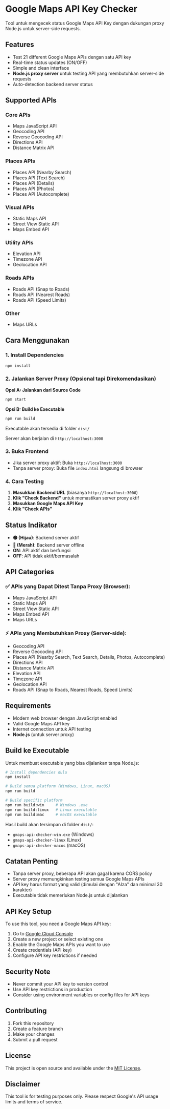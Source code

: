 # Google Maps API Key Checker

Tool untuk mengecek status Google Maps API Key dengan dukungan proxy Node.js untuk server-side requests.

## Features

- Test 21 different Google Maps APIs dengan satu API key
- Real-time status updates (ON/OFF)
- Simple and clean interface
- **Node.js proxy server** untuk testing API yang membutuhkan server-side requests
- Auto-detection backend server status

## Supported APIs

### Core APIs
- Maps JavaScript API
- Geocoding API
- Reverse Geocoding API
- Directions API
- Distance Matrix API

### Places APIs
- Places API (Nearby Search)
- Places API (Text Search)
- Places API (Details)
- Places API (Photos)
- Places API (Autocomplete)

### Visual APIs
- Static Maps API
- Street View Static API
- Maps Embed API

### Utility APIs
- Elevation API
- Timezone API
- Geolocation API

### Roads APIs
- Roads API (Snap to Roads)
- Roads API (Nearest Roads)
- Roads API (Speed Limits)

### Other
- Maps URLs

## Cara Menggunakan

### 1. Install Dependencies
```bash
npm install
```

### 2. Jalankan Server Proxy (Opsional tapi Direkomendasikan)

**Opsi A: Jalankan dari Source Code**
```bash
npm start
```

**Opsi B: Build ke Executable**
```bash
npm run build
```
Executable akan tersedia di folder `dist/`

Server akan berjalan di `http://localhost:3000`

### 3. Buka Frontend
- Jika server proxy aktif: Buka `http://localhost:3000`
- Tanpa server proxy: Buka file `index.html` langsung di browser

### 4. Cara Testing

1. **Masukkan Backend URL** (biasanya `http://localhost:3000`)
2. **Klik "Check Backend"** untuk memastikan server proxy aktif
3. **Masukkan Google Maps API Key**
4. **Klik "Check APIs"**

## Status Indikator

- **🟢 (Hijau)**: Backend server aktif
- **🔴 (Merah)**: Backend server offline
- **ON**: API aktif dan berfungsi
- **OFF**: API tidak aktif/bermasalah

## API Categories

### ✅ APIs yang Dapat Ditest Tanpa Proxy (Browser):
- Maps JavaScript API
- Static Maps API
- Street View Static API
- Maps Embed API
- Maps URLs

### ⚡ APIs yang Membutuhkan Proxy (Server-side):
- Geocoding API
- Reverse Geocoding API
- Places API (Nearby Search, Text Search, Details, Photos, Autocomplete)
- Directions API
- Distance Matrix API
- Elevation API
- Timezone API
- Geolocation API
- Roads API (Snap to Roads, Nearest Roads, Speed Limits)

## Requirements

- Modern web browser dengan JavaScript enabled
- Valid Google Maps API key
- Internet connection untuk API testing
- **Node.js** (untuk server proxy)

## Build ke Executable

Untuk membuat executable yang bisa dijalankan tanpa Node.js:

```bash
# Install dependencies dulu
npm install

# Build semua platform (Windows, Linux, macOS)
npm run build

# Build specific platform
npm run build:win     # Windows .exe
npm run build:linux   # Linux executable  
npm run build:mac     # macOS executable
```

Hasil build akan tersimpan di folder `dist/`:
- `gmaps-api-checker-win.exe` (Windows)
- `gmaps-api-checker-linux` (Linux)
- `gmaps-api-checker-macos` (macOS)

## Catatan Penting

- Tanpa server proxy, beberapa API akan gagal karena CORS policy
- Server proxy memungkinkan testing semua Google Maps APIs
- API key harus format yang valid (dimulai dengan "AIza" dan minimal 30 karakter)
- Executable tidak memerlukan Node.js untuk dijalankan

## API Key Setup

To use this tool, you need a Google Maps API key:

1. Go to [Google Cloud Console](https://console.cloud.google.com/)
2. Create a new project or select existing one
3. Enable the Google Maps APIs you want to use
4. Create credentials (API key)
5. Configure API key restrictions if needed

## Security Note

- Never commit your API key to version control
- Use API key restrictions in production
- Consider using environment variables or config files for API keys

## Contributing

1. Fork this repository
2. Create a feature branch
3. Make your changes
4. Submit a pull request

## License

This project is open source and available under the [MIT License](LICENSE).

## Disclaimer

This tool is for testing purposes only. Please respect Google's API usage limits and terms of service.

